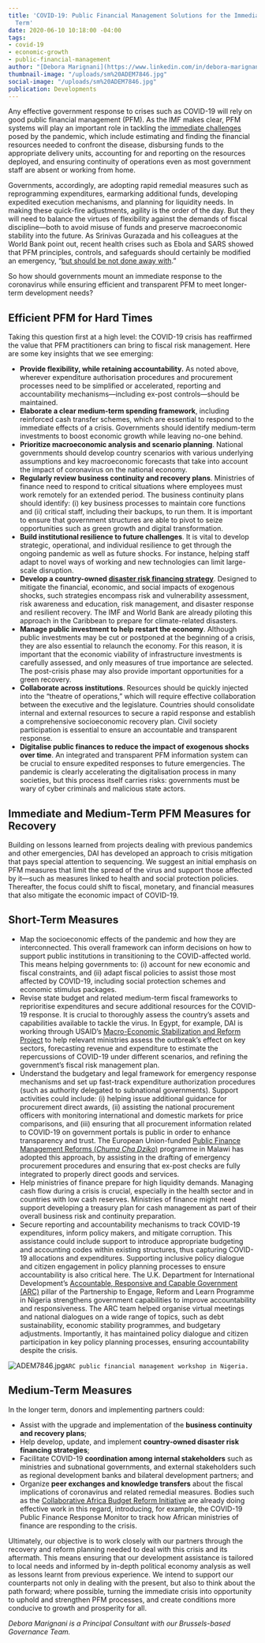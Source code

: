 ```yaml
---
title: 'COVID-19: Public Financial Management Solutions for the Immediate and Longer
  Term'
date: 2020-06-10 10:18:00 -04:00
tags:
- covid-19
- economic-growth
- public-financial-management
author: "[Debora Marignani](https://www.linkedin.com/in/debora-marignani-a250b210/) "
thumbnail-image: "/uploads/sm%20ADEM7846.jpg"
social-image: "/uploads/sm%20ADEM7846.jpg"
publication: Developments
---
```


Any effective government response to crises such as COVID-19 will rely on good public financial management (PFM). As the IMF makes clear, PFM systems will play an important role in tackling the [immediate challenges](https://blog-pfm.imf.org/pfmblog/2020/03/preparing-public-financial-management-systems-to-meet-covid-19-challenges.html) posed by the pandemic, which include estimating and finding the financial resources needed to confront the disease, disbursing funds to the appropriate delivery units, accounting for and reporting on the resources deployed, and ensuring continuity of operations even as most government staff are absent or working from home.




Governments, accordingly, are adopting rapid remedial measures such as reprogramming expenditures, earmarking additional funds, developing expedited execution mechanisms, and planning for liquidity needs. In making these quick-fire adjustments, agility is the order of the day. But they will need to balance the virtues of flexibility against the demands of fiscal discipline—both to avoid misuse of funds and preserve macroeconomic stability into the future. As Srinivas Gurazada and his colleagues at the World Bank point out, recent health crises such as Ebola and SARS showed that PFM principles, controls, and safeguards should certainly be modified an emergency, “[but should be not done away with](https://blogs.worldbank.org/governance/getting-government-financial-management-systems-covid-19-ready).” 

So how should governments mount an immediate response to the coronavirus while ensuring efficient and transparent PFM to meet longer-term development needs? 

## Efficient PFM for Hard Times

Taking this question first at a high level: the COVID-19 crisis has reaffirmed the value that PFM practitioners can bring to fiscal risk management. Here are some key insights that we see emerging:

* **Provide flexibility, while retaining accountability.** As noted above, wherever expenditure authorisation procedures and procurement processes need to be simplified or accelerated, reporting and accountability mechanisms—including ex-post controls—should be maintained.
* **Elaborate a clear medium-term spending framework**, including reinforced cash transfer schemes, which are essential to respond to the immediate effects of a crisis. Governments should identify medium-term investments to boost economic growth while leaving no-one behind. 
* **Prioritize macroeconomic analysis and scenario planning**. National governments should develop country scenarios with various underlying assumptions and key macroeconomic forecasts that take into account the impact of coronavirus on the national economy. 
* **Regularly review business continuity and recovery plans**. Ministries of finance need to respond to critical situations where employees must work remotely for an extended period. The business continuity plans should identify: (i) key business processes to maintain core functions and (ii) critical staff, including their backups, to run them. It is important to ensure that government structures are able to pivot to seize opportunities such as green growth and digital transformation. 
* **Build institutional resilience to future challenges**. It is vital to develop strategic, operational, and individual resilience to get through the ongoing pandemic as well as future shocks. For instance, helping staff adapt to novel ways of working and new technologies can limit large-scale disruption. 
* **Develop a country-owned [disaster risk financing strategy](https://www.oecd.org/daf/fin/insurance/OECD-Recommendation-Disaster-Risk-Financing-Strategies.pdf)**. Designed to mitigate the financial, economic, and social impacts of exogenous shocks, such strategies encompass risk and vulnerability assessment, risk awareness and education, risk management, and disaster response and resilient recovery. The IMF and World Bank are already piloting this approach in the Caribbean to prepare for climate-related disasters. 
* **Manage public investment to help restart the economy**. Although public investments may be cut or postponed at the beginning of a crisis, they are also essential to relaunch the economy. For this reason, it is important that the economic viability of infrastructure investments is carefully assessed, and only measures of true importance are selected. The post-crisis phase may also provide important opportunities for a green recovery.
* **Collaborate across institutions**. Resources should be quickly injected into the “theatre of operations,” which will require effective collaboration between the executive and the legislature. Countries should consolidate internal and external resources to secure a rapid response and establish a comprehensive socioeconomic recovery plan. Civil society participation is essential to ensure an accountable and transparent response. 
* **Digitalise public finances to reduce the impact of exogenous shocks over time**. An integrated and transparent PFM information system can be crucial to ensure expedited responses to future emergencies. The pandemic is clearly accelerating the digitalisation process in many societies, but this process itself carries risks: governments must be wary of cyber criminals and malicious state actors. 

## Immediate and Medium-Term PFM Measures for Recovery

Building on lessons learned from projects dealing with previous pandemics and other emergencies, DAI has developed an approach to crisis mitigation that pays special attention to sequencing. We suggest an initial emphasis on PFM measures that limit the spread of the virus and support those affected by it—such as measures linked to health and social protection policies. Thereafter, the focus could shift to fiscal, monetary, and financial measures that also mitigate the economic impact of COVID-19. 

## Short-Term Measures

* Map the socioeconomic effects of the pandemic and how they are interconnected. This overall framework can inform decisions on how to support public institutions in transitioning to the COVID-affected world. This means helping governments to: (i) account for new economic and fiscal constraints, and (ii) adapt fiscal policies to assist those most affected by COVID-19, including social protection schemes and economic stimulus packages. 
* Revise state budget and related medium-term fiscal frameworks to reprioritise expenditures and secure additional resources for the COVID-19 response. It is crucial to thoroughly assess the country’s assets and capabilities available to tackle the virus. In Egypt, for example, DAI is working through USAID’s [Macro-Economic Stabilization and Reform Project](https://www.dai.com/our-work/projects/egypt-macro-economic-stabilization-and-reform-mesr) to help relevant ministries assess the outbreak’s effect on key sectors, forecasting revenue and expenditure to estimate the repercussions of COVID-19 under different scenarios, and refining the government’s fiscal risk management plan.
* Understand the budgetary and legal framework for emergency response mechanisms and set up fast-track expenditure authorization procedures (such as authority delegated to subnational governments). Support activities could include: (i) helping issue additional guidance for procurement direct awards, (ii) assisting the national procurement officers with monitoring international and domestic markets for price comparisons, and (iii) ensuring that all procurement information related to COVID-19 on government portals is public in order to enhance transparency and trust. The European Union-funded [Public Finance Management Reforms (*Chuma Cha Dziko*)](https://www.dai.com/our-work/projects/malawi-public-finance-management-reforms-chuma-cha-dziko) programme in Malawi has adopted this approach, by assisting in the drafting of emergency procurement procedures and ensuring that ex-post checks are fully integrated to properly direct goods and services. 
* Help ministries of finance prepare for high liquidity demands. Managing cash flow during a crisis is crucial, especially in the health sector and in countries with low cash reserves. Ministries of finance might need support developing a treasury plan for cash management as part of their overall business risk and continuity preparation. 
* Secure reporting and accountability mechanisms to track COVID-19 expenditures, inform policy makers, and mitigate corruption. This assistance could include support to introduce appropriate budgeting and accounting codes within existing structures, thus capturing COVID-19 allocations and expenditures. Supporting inclusive policy dialogue and citizen engagement in policy planning processes to ensure accountability is also critical here. The U.K. Department for International Development’s [Accountable, Responsive and Capable Government (ARC)](https://www.dai.com/our-work/projects/nigeria-accountable-responsive-and-capable-government-ARC) pillar of the Partnership to Engage, Reform and Learn Programme in Nigeria strengthens government capabilities to improve accountability and responsiveness. The ARC team helped organise virtual meetings and national dialogues on a wide range of topics, such as debt sustainability, economic stability programmes, and budgetary adjustments. Importantly, it has maintained policy dialogue and citizen participation in key policy planning processes, ensuring accountability despite the crisis.

![ADEM7846.jpg](/uploads/ADEM7846.jpg)`ARC public financial management workshop in Nigeria.`

## Medium-Term Measures

In the longer term, donors and implementing partners could:

* Assist with the upgrade and implementation of the **business continuity and recovery plans**; 
* Help develop, update, and implement **country-owned disaster risk financing strategies**; 
* Facilitate COVID-19 **coordination among internal stakeholders** such as ministries and subnational governments, and external stakeholders such as regional development banks and bilateral development partners; and
* Organize **peer exchanges and knowledge transfers** about the fiscal implications of coronavirus and related remedial measures. Bodies such as the [Collaborative Africa Budget Reform Initiative](https://www.cabri-sbo.org/) are already doing effective work in this regard, introducing, for example, the COVID-19 Public Finance Response Monitor to track how African ministries of finance are responding to the crisis. 

Ultimately, our objective is to work closely with our partners through the recovery and reform planning needed to deal with this crisis and its aftermath. This means ensuring that our development assistance is tailored to local needs and informed by in-depth political economy analysis as well as lessons learnt from previous experience. We intend to support our counterparts not only in dealing with the present, but also to think about the path forward; where possible, turning the immediate crisis into opportunity to uphold and strengthen PFM processes, and create conditions more conducive to growth and prosperity for all.

*Debora Marignani is a Principal Consultant with our Brussels-based Governance Team.*